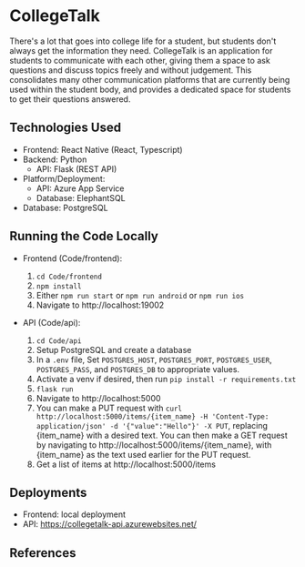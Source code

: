 # CollegeTalk

There's a lot that goes into college life for a student, but students don't always get the information they need. CollegeTalk is an application for students to communicate with each other, giving them a space to ask questions and discuss topics freely and without judgement. This consolidates many other communication platforms that are currently being used within the student body, and provides a dedicated space for students to get their questions answered.

## Technologies Used

-   Frontend: React Native (React, Typescript)
-   Backend: Python
    -   API: Flask (REST API)
-   Platform/Deployment:
    -   API: Azure App Service
    -   Database: ElephantSQL
-   Database: PostgreSQL

## Running the Code Locally

-   Frontend (Code/frontend):

    1. `cd Code/frontend`
    2. `npm install`
    3. Either `npm run start` or `npm run android` or `npm run ios`
    4. Navigate to http://localhost:19002

-   API (Code/api):
    1. `cd Code/api`
    2. Setup PostgreSQL and create a database
    3. In a `.env` file, Set `POSTGRES_HOST`, `POSTGRES_PORT`, `POSTGRES_USER`, `POSTGRES_PASS`, and `POSTGRES_DB` to appropriate values.
    4. Activate a venv if desired, then run `pip install -r requirements.txt`
    5. `flask run`
    6. Navigate to http://localhost:5000
    7. You can make a PUT request with `curl http://localhost:5000/items/{item_name} -H 'Content-Type: application/json' -d '{"value":"Hello"}' -X PUT`, replacing {item_name} with a desired text. You can then make a GET request by navigating to http://localhost:5000/items/{item_name}, with {item_name} as the text used earlier for the PUT request.
    8. Get a list of items at http://localhost:5000/items

## Deployments

-   Frontend: local deployment
-   API: https://collegetalk-api.azurewebsites.net/

## References
